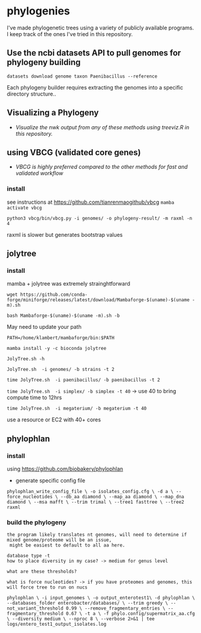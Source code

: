 # phylogenies
I've made phylogenetic trees using a variety of publicly available programs. I keep track of the ones I've tried in this repository.

## Use the ncbi datasets API to pull genomes for phylogeny building
`datasets download genome taxon Paenibacillus --reference`

Each phylogeny builder requires extracting the genomes into a specific directory structure..

## Visualizing a Phylogeny
* *Visualize the nwk output from any of these methods using treeviz.R in this repository.*

## using VBCG (validated core genes)
* *VBCG is highly preferred compared to the other methods for fast and validated workflow*
### install 
see instructions at https://github.com/tianrenmaogithub/vbcg
`mamba activate vbcg`

`python3 vbcg/bin/vbcg.py -i genomes/ -o phylogeny-result/ -m raxml -n 4 `

raxml is slower but generates bootstrap values

## jolytree
### install
mamba + jolytree was extremely strainghtforward

`wget https://github.com/conda-forge/miniforge/releases/latest/download/Mambaforge-$(uname)-$(uname -m).sh`

`bash Mambaforge-$(uname)-$(uname -m).sh -b`

May need to update your path

`PATH=/home/klambert/mambaforge/bin:$PATH`

`mamba install -y -c bioconda jolytree`

`JolyTree.sh -h`

`JolyTree.sh  -i genomes/ -b strains -t 2`

`time JolyTree.sh  -i paenibacillus/ -b paenibacillus -t 2`

`time JolyTree.sh  -i simplex/ -b simplex -t 40` -> use 40 to bring compute time to 12hrs

`time JolyTree.sh  -i megaterium/ -b megaterium -t 40`

 use a resource or EC2 with 40+ cores

## phylophlan 
### install 
using https://github.com/biobakery/phylophlan

* generate specific config file

`phylophlan_write_config_file \
    -o isolates_config.cfg \
    -d a \
    --force_nucleotides \
    --db_aa diamond \
    --map_aa diamond \
    --map_dna diamond \
    --msa mafft \
    --trim trimal \
    --tree1 fasttree \
    --tree2 raxml`

### build the phylogeny
 ```
the program likely translates nt genomes, will need to determine if mixed genome/proteome will be an issue,
  might be easiest to default to all aa here.
 
database type -t
how to place diversity in my case? -> medium for genus level

what are these thresholds?

what is force nucleotides? -> if you have proteomes and genomes, this will force tree to run on nucs
```
`phylophlan \
    -i input_genomes \
    -o output_enterotest1\
    -d phylophlan \
    --databases_folder enterobacter/databases/ \
    --trim greedy \
    --not_variant_threshold 0.99 \
    --remove_fragmentary_entries \
    --fragmentary_threshold 0.67 \
    -t a \
    -f phylo.config/supermatrix_aa.cfg \
    --diversity medium \
    --nproc 8 \
    --verbose 2>&1 | tee logs/entero_test1_output_isolates.log`

